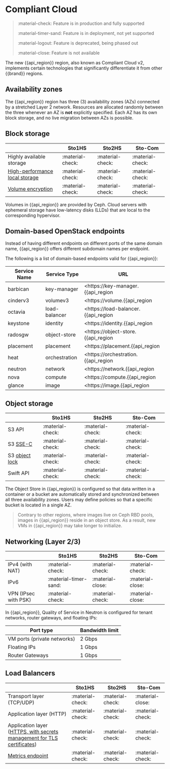 # Compliant Cloud


> :material-check: Feature is in production and fully supported
>
> :material-timer-sand: Feature is in deployment, not yet supported
>
> :material-logout: Feature is deprecated, being phased out
>
> :material-close: Feature is not available


The new {{api_region}} region, also known as Compliant Cloud v2, implements certain technologies that significantly differentiate it from other {{brand}} regions.


## Availability zones

The {{api_region}} region has three (3) availability zones (AZs) connected by a stretched Layer 2 network.
Resources are allocated randomly between the three whenever an AZ is **not** explicitly specified.
Each AZ has its own block storage, and no live migration between AZs is possible.


## Block storage

|                                                                 | Sto1HS           | Sto2HS           | Sto-Com          |
| ------------------------------                                  | ---------------- | ---------------- | ---------------- |
| Highly available storage                                        | :material-check: | :material-check: | :material-check: |
| [High-performance local storage](../flavors/index.md#compute-tiers)  | :material-check: | :material-check: | :material-check: |
| [Volume encryption](../../howto/openstack/cinder/encrypted-volumes.md) | :material-check: | :material-check: | :material-check: |

Volumes in {{api_region}} are provided by Ceph.
Cloud servers with ephemeral storage have low-latency disks (LLDs) that are local to the corresponding hypervisor.

## Domain-based OpenStack endpoints

Instead of having different endpoints on different ports of the same domain name, {{api_region}} offers different subdomain names per endpoint.

The following is a list of domain-based endpoints valid for {{api_region}}:

| Service Name | Service Type    | URL                                               |
| ------------ | ------------    | ---                                               |
| barbican     | key-manager     | <https://key-manager.{{api_region|lower}}.{{api_domain}}/>       |
| cinderv3     | volumev3        | <https://volume.{{api_region|lower}}.{{api_domain}}/>            |
| octavia      | load-balancer   | <https://load-balancer.{{api_region|lower}}.{{api_domain}}/>     |
| keystone     | identity        | <https://identity.{{api_region|lower}}.{{api_domain}}/>          |
| radosgw      | object-store    | <https://object-store.{{api_region|lower}}.{{api_domain}}/>      |
| placement    | placement       | <https://placement.{{api_region|lower}}.{{api_domain}}/>         |
| heat         | orchestration   | <https://orchestration.{{api_region|lower}}.{{api_domain}}/>     |
| neutron      | network         | <https://network.{{api_region|lower}}.{{api_domain}}/>           |
| nova         | compute         | <https://compute.{{api_region|lower}}.{{api_domain}}/v2.1/>      |
| glance       | image           | <https://image.{{api_region|lower}}.{{api_domain}}/>             |


## Object storage

|                                                         | Sto1HS           | Sto2HS           | Sto-Com          |
| ------------------------------                          | ---------------- | ---------------- | ---------------- |
| S3 API                                                  | :material-check: | :material-check: | :material-check: |
| S3 [SSE-C](../../howto/object-storage/s3/sse-c.md)             | :material-check: | :material-check: | :material-check: |
| S3 [object lock](../../howto/object-storage/s3/object-lock.md) | :material-check: | :material-check: | :material-check: |
| Swift API                                               | :material-check: | :material-check: | :material-check: |

The Object Store in {{api_region}} is configured so that data written in a container or a bucket are automatically stored and synchronized between all three availability zones.
Users may define policies so that a specific bucket is located in a single AZ.

> Contrary to other regions, where images live on Ceph RBD pools, images in {{api_region}} reside in an object store.
> As a result, new VMs in {{api_region}} may take longer to initialize.


## Networking (Layer 2/3)

|                      | Sto1HS           | Sto2HS           | Sto-Com          |
| -------------------- | ---------------- | ---------------- | ---------------- |
| IPv4 (with NAT)      | :material-check: | :material-check: | :material-check: |
| IPv6                 | :material-timer-sand: | :material-close: | :material-close: |
| VPN (IPsec with PSK) | :material-check: | :material-check: | :material-close: |

In {{api_region}}, Quality of Service in Neutron is configured for tenant networks, router gateways, and floating IPs:

| Port type                   | Bandwidth limit |
| --------------------------- | --------------- |
| VM ports (private networks) | 2 Gbps          |
| Floating IPs                | 1 Gbps          |
| Router Gateways             | 1 Gbps          |

## Load Balancers

|                                                                                                             | Sto1HS           | Sto2HS           | Sto-Com          |
| --------------------------------------------------------------------                                        | ---------------- | ---------------- | ---------------- |
| Transport layer (TCP/UDP)                                                                                   | :material-check: | :material-check: | :material-close: |
| Application layer (HTTP)                                                                                    | :material-check: | :material-check: | :material-check: |
| Application layer ([HTTPS, with secrets management for TLS certificates](../../howto/openstack/octavia/tls-lb.md)) | :material-check: | :material-check: | :material-check: |
| [Metrics endpoint](../../howto/openstack/octavia/metrics.md)                                                | :material-check: | :material-check: | :material-check: |
